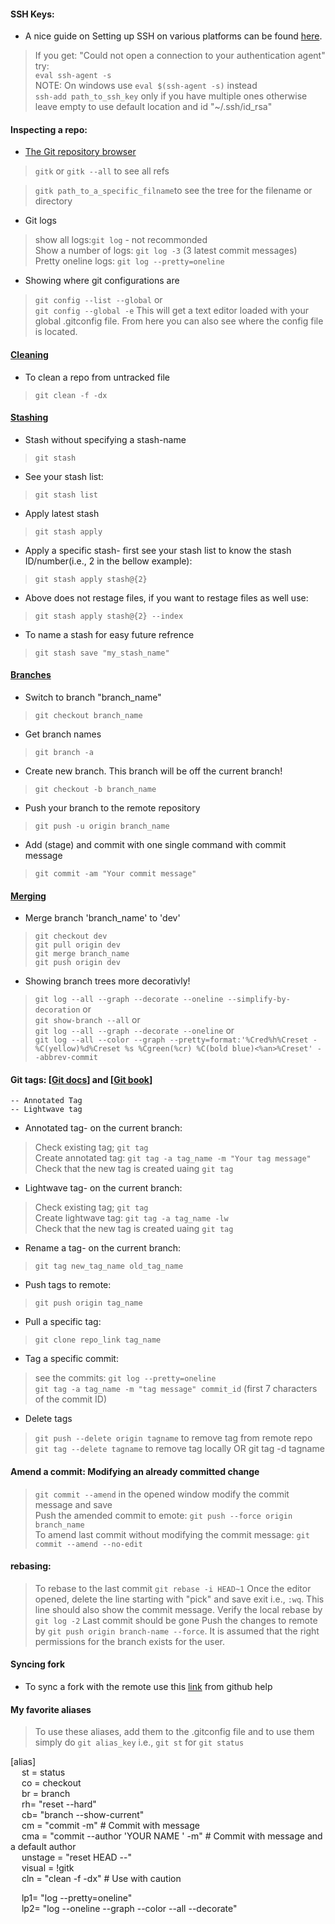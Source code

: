 #### SSH Keys:
* A nice guide on Setting up SSH on various platforms can be found [here](https://confluence.atlassian.com/bitbucket/set-up-an-ssh-key-728138079.html#SetupanSSHkey-ssh3).  
> If you get: "Could not open a connection to your authentication agent" try:  
> `eval ssh-agent -s`  
NOTE: On windows use `eval $(ssh-agent -s)` instead  
> `ssh-add path_to_ssh_key` only if you have multiple ones otherwise leave empty to use default location and id "~/.ssh/id_rsa"

#### Inspecting a repo:
* [The Git repository browser](https://git-scm.com/docs/gitk)
>`gitk` or `gitk --all` to see all refs

>`gitk path_to_a_specific_filname`to see the tree for the filename or directory

* Git logs
> show all logs:`git log` - not recommonded  
> Show a number of logs: `git log -3` (3 latest commit messages)  
> Pretty oneline logs: `git log --pretty=oneline`  

* Showing where git configurations are
> `git config --list --global` or  
> `git config --global -e`  This will get a text editor loaded with your global .gitconfig file. From here you can also see where the config file is located.  


#### [Cleaning](https://git-scm.com/docs/git-clean)
* To clean a repo from untracked file
> `git clean -f -dx`  

#### [Stashing](https://git-scm.com/book/en/v1/Git-Tools-Stashing)

* Stash without specifying a stash-name
> `git stash`

* See your stash list:
> `git stash list`

* Apply latest stash
> `git stash apply`

* Apply a specific stash- first see your stash list to know the stash ID/number(i.e., 2 in the bellow example):
> `git stash apply stash@{2}`

* Above does not restage files, if you want to restage files as well use:
> `git stash apply stash@{2} --index`

* To name a stash for easy future refrence
> `git stash save "my_stash_name"`

#### [Branches](https://git-scm.com/docs/git-branch)
* Switch to branch "branch_name"
> `git checkout branch_name`

* Get branch names
> `git branch -a`

* Create new branch. This branch will be off the current branch!
> `git checkout -b branch_name`

* Push your branch to the remote repository
> `git push -u origin branch_name`

* Add (stage) and commit with one single command with commit message
> `git commit -am "Your commit message"`

#### [Merging](https://git-scm.com/docs/git-merge)
* Merge branch 'branch_name' to 'dev'
> `git checkout dev`  
> `git pull origin dev`  
> `git merge branch_name`  
> `git push origin dev`  

* Showing branch trees more decorativly!
> `git log --all --graph --decorate --oneline --simplify-by-decoration` or  
> `git show-branch --all` or  
> `git log --all --graph --decorate --oneline` or  
> `git log --all --color --graph --pretty=format:'%Cred%h%Creset -%C(yellow)%d%Creset %s %Cgreen(%cr) %C(bold blue)<%an>%Creset' --abbrev-commit`

#### Git tags: [[Git docs](https://git-scm.com/docs/git-tag)] and [[Git book](https://git-scm.com/book/en/v2/Git-Basics-Tagging)]
	-- Annotated Tag
	-- Lightwave tag

* Annotated tag- on the current branch:
> Check existing tag; `git tag`  
> Create annotated tag: `git tag -a tag_name -m "Your tag message"`  
> Check that the new tag is created uaing `git tag`  
* Lightwave tag- on the current branch:
> Check existing tag; `git tag`  
> Create lightwave tag: `git tag -a tag_name -lw`  
> Check that the new tag is created uaing `git tag`  

* Rename a tag- on the current branch:
> `git tag new_tag_name old_tag_name`

* Push tags to remote:
> `git push origin tag_name`  

* Pull a specific tag:
> `git clone repo_link tag_name`  

* Tag a specific commit:
> see the commits: `git log --pretty=oneline`  
> `git tag -a tag_name -m "tag message" commit_id` (first 7 characters of the commit ID)  

* Delete tags
> `git push --delete origin tagname` to remove tag from remote repo  
> `git tag --delete tagname` to remove tag locally OR git tag -d tagname  

#### Amend a commit: Modifying an already committed change
> `git commit --amend` in the opened window modify the commit message and save  
> Push the amended commit to emote: `git push --force origin branch_name`  
> To amend last commit without modifying the commit message: `git commit --amend --no-edit`  

#### rebasing:
> To rebase to the last commit `git rebase -i HEAD~1`
> Once the editor opened, delete the line starting with "pick" and save exit i.e., `:wq`. This line should also show the commit message.
> Verify the local rebase by `git log -2` Last commit should be gone
> Push the changes to remote by `git push origin branch-name --force`. It is assumed that the right permissions for the branch exists for the user.

#### Syncing fork
* To sync a fork with the remote use this [link](https://help.github.com/articles/syncing-a-fork/) from github help

#### My favorite aliases
> To use these aliases, add them to the .gitconfig file and to use them simply do `git alias_key` i.e., `git st` for `git status`

[alias]  
&emsp; st = status  
&emsp; co = checkout  
&emsp; br = branch  
&emsp; rh= "reset --hard"  
&emsp; cb= "branch --show-current"  
&emsp; cm = "commit -m" # Commit with message  
&emsp; cma = "commit --author 'YOUR NAME <YOUR E-MAIL>' -m" # Commit with message and a default author  
&emsp; unstage = "reset HEAD --"  
&emsp; visual = !gitk  
&emsp; cln = "clean -f -dx" # Use with caution  

&emsp; lp1= "log --pretty=oneline"  
&emsp; lp2= "log --oneline --graph --color --all --decorate"
